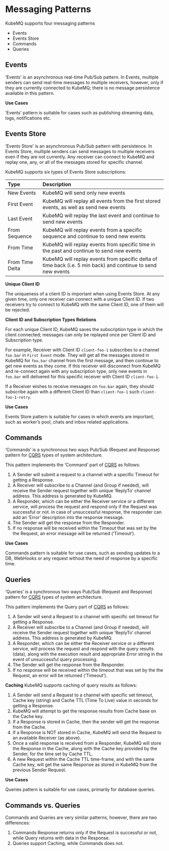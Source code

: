 # Messaging Patterns
KubeMQ supports four messaging patterns
- Events
- Events Store
- Commands
- Queries

## Events
‘Events’ is an asynchronous real-time Pub/Sub pattern.
In Events, multiple senders can send real-time messages to multiple receivers, however, only if they are currently connected to KubeMQ; there is no message persistence available in this pattern.

**Use Cases**

‘Events’ pattern is suitable for cases such as publishing streaming data, logs, notifications etc.

## Events Store
‘Events Store’ is an asynchronous Pub/Sub pattern with persistence.
In Events Store, multiple senders can send messages to multiple receivers even if they are not currently. Any receiver can connect to KubeMQ and replay one, any, or all of the messages stored for specific channel.

KubeMQ supports six types of Events Store subscriptions:

| Type            | Description                                                                                                  |
|:----------------|:-------------------------------------------------------------------------------------------------------------|
| New Events      | KubeMQ will send only new events                                                                             |
| First Event     | KubeMQ will replay all events from the first stored events, as well as send new events                          |
| Last Event      | KubeMQ will replay the last event and continue to send new events                                            |
| From Sequence   | KubeMQ will replay events from a specific sequence and continue to send new events                             |
| From Time       | KubeMQ will replay events from specific time in the past and continue to send new events                     |
| From Time Delta | KubeMQ will replay events from specific delta of time back (i.e. 5 min back) and continue to send new events |

 **Unique Client ID**

The uniqueness of a client ID is important when using Events Store.  At any given time, only one receiver can connect with a unique Client ID. If two receivers try to connect to KubeMQ with the same Client ID, one of them will be rejected.

 **Client ID and Subscription Types Relations**

For each unique Client ID, KubeMQ saves the subscription type in which the client connected; messages can only be replayed once per Client ID and Subscription type.

For example, Receiver with Client ID `client-foo-1` subscribes to a channel `foo.bar` in `First Event` mode. They will get all the messages stored in KubeMQ for `foo.bar` channel from the first message, and then continue to get new events as they come.
If this receiver will disconnect from KubeMQ and re-connect again with any subscription type, only new events in `foo.bar` will delivered for this specific receiver with Client ID `client-foo-1`.

If a Receiver wishes to receive messages on `foo.bar` again, they should subscribe again with a different Client ID than `client-foo-1` such `client-foo-1-retry`.

**Use Cases**

Events Store pattern is suitable for cases in which events are important, such as worker’s pool, chats and inbox related applications.

## Commands

‘Commands’ is a synchronous two ways Pub/Sub (Request and Response) pattern for [CQRS](https://martinfowler.com/bliki/CQRS.html) types of system architecture.

This pattern implements the ‘Command’ part of [CQRS](https://martinfowler.com/bliki/CQRS.html) as follows:

1. A Sender will submit a request to a channel with a specific Timeout for getting a Response.
2. A Receiver will subscribe to a Channel (and Group if needed), will receive the Sender request together with unique ‘ReplyTo’ channel address. This address is generated by KubeMQ.
3. A Responder, which can be either the Receiver service or a different service, will process the request and respond only if the Request was successful or not. in case of unsuccessful response, the responder can add an ‘Error’ description into the response message.
4. The Sender will get the response from the Responder.
5. If no response will be received within the Timeout that was set by the the Request, an error message will be returned (‘Timeout’).

**Use Cases**

Commands pattern is suitable for use cases, such as sending updates to a DB, WebHooks or any request without the need of response by a specific time.


## Queries

‘Queries’ is a synchronous two ways Pub/Sub (Request and Response) pattern for [CQRS](https://martinfowler.com/bliki/CQRS.html) types of system architecture.

This pattern implements the Query part of [CQRS](https://martinfowler.com/bliki/CQRS.html) as follows:

1. A Sender will send a Request to a channel with specific set timeout for getting a Response.
2. A Receiver will subscribe to a Channel (and Group if needed), will receive the Sender request together with unique ‘ReplyTo’ channel address. This address is generated by KubeMQ.
3. A Responder, which can be either the Receiver service or a different service, will process the request and respond with the query results (data), along with the execution result and appropriate Error string in the event of unsuccessful query processing.
4. The Sender will get the response from the Responder.
5. If no response will be received within the timeout that was set by the the Request, an error will be returned (‘Timeout’).

**Caching**
KubeMQ supports caching of query results as follows:

1. A Sender will send a Request to a channel with specific set timeout, Cache key (string) and Cache TTL (Time To Live) value in seconds for getting a Response.
2. KubeMQ will attempt to get the response results from Cache base on the Cache key.
3. If a Response is stored in Cache, then the sender will get the response from the Cache.
4. If a Response is NOT stored in Cache, KubeMQ will send the Request to an available Receiver (as above).
5. Once a valid response is received from a Responder, KubeMQ will store the Response in the Cache, along with the Cache key provided by the Sender, for the time set by Cache TTL.
6. A new Request within the Cache TTL time-frame, and with the same Cache key, will get the same Response as stored in KubeMQ from the previous Sender Request.


**Use Cases**

Queries pattern is suitable for use cases, primarily for database queries.

## Commands vs. Queries
Commands and Queries are very similar patterns, however, there are two differences:

1. Commands Response returns only if the Request is successful or not, while Query returns with data in the Response.
2. Queries support Caching, while Commands does not.
